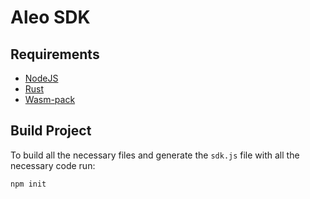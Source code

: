 # Aleo SDK

## Requirements

- [NodeJS](https://nodejs.org/en/download/)
- [Rust](https://www.rust-lang.org/tools/install)
- [Wasm-pack](https://rustwasm.github.io/wasm-pack/installer/)

## Build Project

To build all the necessary files and generate the `sdk.js` file with all the necessary code run:

`npm init`



